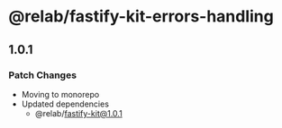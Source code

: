 # @relab/fastify-kit-errors-handling

## 1.0.1

### Patch Changes

-   Moving to monorepo
-   Updated dependencies
    -   @relab/fastify-kit@1.0.1
